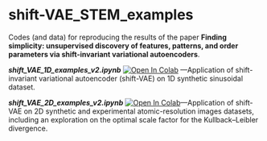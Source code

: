 # shift-VAE_STEM_examples

Codes (and data) for reproducing the results of the paper **Finding simplicity: unsupervised discovery of features, patterns, and order parameters via 
shift-invariant variational autoencoders**.

**_shift_VAE_1D_examples_v2.ipynb_** [![Open In Colab](https://colab.research.google.com/assets/colab-badge.svg)](https://colab.research.google.com/github/tommycwong/shift-VAE-atomic/blob/main/shift_VAE_1D_examples_v2.ipynb)
—Application of shift-invariant variational autoencoder (shift-VAE) on 1D synthetic sinusoidal dataset.

**_shift_VAE_2D_examples_v2.ipynb_** [![Open In Colab](https://colab.research.google.com/assets/colab-badge.svg)](https://colab.research.google.com/github/tommycwong/shift-VAE-atomic/blob/main/shift_VAE_2D_examples_v2.ipynb)—Application of shift-VAE on 2D synthetic and experimental atomic-resolution images datasets, including an exploration on the optimal scale factor for the Kullback–Leibler divergence. 
